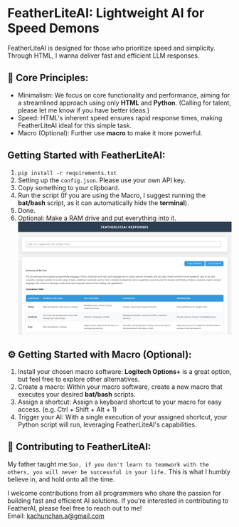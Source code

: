 # FeatherLiteAI: Lightweight AI for Speed Demons
FeatherLiteAI is designed for those who prioritize speed and simplicity. Through HTML, I wanna deliver fast and efficient LLM responses.

## 🚀 Core Principles:

- Minimalism: We focus on core functionality and performance, aiming for a streamlined approach using only **HTML** and **Python**. (Calling for talent, please let me know if you have better ideas.)
- Speed: HTML's inherent speed ensures rapid response times, making FeatherLiteAI ideal for this simple task.
- Macro (Optional): Further use **macro** to make it more powerful.

## Getting Started with FeatherLiteAI:
1. ```pip install -r requirements.txt```
2. Setting up the ```config.json```. Please use your own API key.
3. Copy something to your clipboard.
4. Run the script (If you are using the Macro, I suggest running the **bat/bash** script, as it can automatically hide the **terminal**).
5. Done.
6. Optional: Make a RAM drive and put everything into it.
![Example Image](./demo.png)
## ⚙️ Getting Started with Macro (Optional):

1. Install your chosen macro software: **Logitech Options+** is a great option, but feel free to explore other alternatives.
2. Create a macro: Within your macro software, create a new macro that executes your desired **bat/bash** scripts.
2. Assign a shortcut: Assign a keyboard shortcut to your macro for easy access. (e.g. Ctrl + Shift + Alt + 1)
3. Trigger your AI: With a single execution of your assigned shortcut, your Python script will run, leveraging FeatherLiteAI's capabilities.

## 🤝 Contributing to FeatherLiteAI:

My father taught me:``Son, if you don't learn to teamwork with the others, you will never be successful in your life.`` 
This is what I humbly believe in, and hold onto all the time.

I welcome contributions from all programmers who share the passion for building fast and efficient AI solutions. If you're interested in contributing to FeatherAI, please feel free to reach out to me! <br>
Email: kachunchan.a@gmail.com
